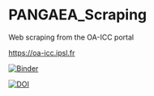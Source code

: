 # PANGAEA_Scraping

Web scraping from the OA-ICC portal

https://oa-icc.ipsl.fr

[![Binder](https://mybinder.org/badge_logo.svg)](https://mybinder.org/v2/gh/PBrockmann/PANGAEA_Scraping/HEAD)

[![DOI](https://zenodo.org/badge/DOI/10.5281/zenodo.8366287.svg)](https://doi.org/10.5281/zenodo.8366287)
